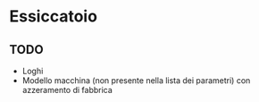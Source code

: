 # Essiccatoio


## TODO
 - Loghi
 - Modello macchina (non presente nella lista dei parametri) con azzeramento di fabbrica
